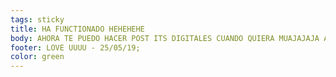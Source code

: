 ```yaml
---
tags: sticky
title: HA FUNCTIONADO HEHEHEHE
body: AHORA TE PUEDO HACER POST ITS DIGITALES CUANDO QUIERA MUAJAJAJA A VER QUE TAN LARGO LO PUEDO HACER SIN QUE ESTO SE ROMPA HEHEHEHE DFASDFASDFAG 😍😍😍😍😍😍😍😍😍😍
footer: LOVE UUUU - 25/05/19;
color: green
---
```

